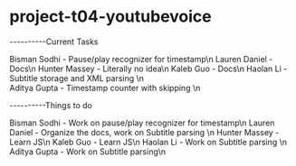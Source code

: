 # project-t04-youtubevoice


----------Current Tasks

Bisman Sodhi - Pause/play recognizer for timestamp\n
Lauren Daniel - Docs\n
Hunter Massey - Literally no idea\n
Kaleb Guo - Docs\n
Haolan Li - Subtitle storage and XML parsing \n  
Aditya Gupta - Timestamp counter with skipping \n



----------Things to do

Bisman Sodhi - Work on pause/play recognizer for timestamp\n
Lauren Daniel - Organize the docs, work on Subtitle parsing \n
Hunter Massey - Learn JS\n
Kaleb Guo - Learn JS\n
Haolan Li - Work on Subtitle parsing  \n
Aditya Gupta - Work on Subtitle parsing\n
